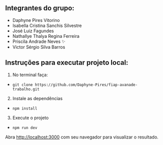 ## Integrantes do grupo:
* Daphyne Pires Vitorino
* Isabella Cristina Sanchis Silvestre 
* José Luiz Fagundes
* Nathallye Thalya Regina Ferreira
* Priscila Andrade Neves ✨
* Victor Sérgio Silva Barros



## Instruções para executar projeto local:

1. No terminal faça:
* `git clone https://github.com/Daphyne-Pires/fiap-avanade-trabalho.git`

2. Instale as dependências 
* `npm install`

3. Execute o projeto
* `npm run dev`


Abra [http://localhost:3000](http://localhost:3000) com seu navegador para visualizar o resultado.
